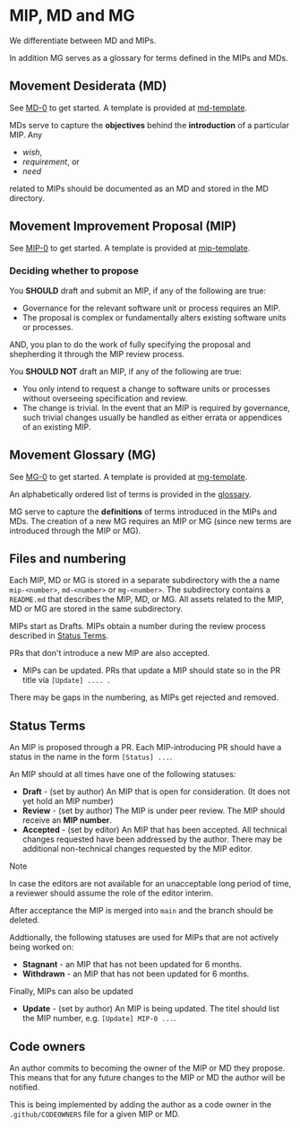 
# MIP, MD and MG

We differentiate between MD and MIPs. 

In addition MG serves as a glossary for terms defined in the MIPs and MDs.

## Movement Desiderata (MD) 

See [MD-0](./MD/md-0) to get started. A template is provided at [md-template](md-template.md).

MDs serve to capture the **objectives** behind the **introduction** of a particular MIP.
Any  
- _wish_, 
- _requirement_, or 
- _need_ 

related to MIPs should be documented as an MD and stored in the MD directory. 

## Movement Improvement Proposal (MIP)

See [MIP-0](./MIP/mip-0) to get started. A template is provided at [mip-template](mip-template.md).


### Deciding whether to propose
You **SHOULD** draft and submit an MIP, if any of the following are true:
- Governance for the relevant software unit or process requires an MIP.
- The proposal is complex or fundamentally alters existing software units or processes.

AND, you plan to do the work of fully specifying the proposal and shepherding it through the MIP review process. 

You **SHOULD NOT** draft an MIP, if any of the following are true:
- You only intend to request a change to software units or processes without overseeing specification and review.
- The change is trivial. In the event that an MIP is required by governance, such trivial changes usually be handled as either errata or appendices of an existing MIP. 

## Movement Glossary (MG)

See [MG-0](./MIP/mg-0) to get started. A template is provided at [mg-template](mg-template.md).

An alphabetically ordered list of terms is provided in the [glossary](GLOSSARY.md).

MG serve to capture the **definitions** of terms introduced in the MIPs and MDs. The creation of a new MG requires an MIP or MG (since new terms are introduced through the MIP or MG).


## Files and numbering

Each MIP, MD or MG is stored in a separate subdirectory with the a name `mip-<number>`, `md-<number>` or `mg-<number>`. The subdirectory contains a `README.md` that describes the MIP, MD, or MG. All assets related to the MIP, MD or MG are stored in the same subdirectory.

MIPs start as Drafts. MIPs obtain a number during the review process described in [Status Terms](#status-terms).  

PRs that don't introduce a new MIP are also accepted. 

- MIPs can be updated. PRs that update a MIP should state so in the PR title via `[Update] .... `. 

There may be gaps in the numbering, as MIPs get rejected and removed.


## Status Terms
An MIP is proposed through a PR. Each MIP-introducing PR should have a status in the name in the form `[Status] ...`.

An MIP should at all times have one of the following statuses:
- **Draft** - (set by author) An MIP that is open for consideration. (It does not yet hold an MIP number)
- **Review** - (set by author) The MIP is under peer review. The MIP should receive an **MIP number**.
- **Accepted** - (set by editor) An MIP that has been accepted. All technical changes requested have been addressed by the author. There may be additional non-technical changes requested by the MIP editor.

>[!Note]
> In case the editors are not available for an unacceptable long period of time, a reviewer should assume the role of the editor interim. 

After acceptance the MIP is merged into `main` and the branch should be deleted.

Addtionally, the following statuses are used for MIPs that are not actively being worked on:
- **Stagnant** - an MIP that has not been updated for 6 months.
- **Withdrawn** - an MIP that has not been updated for 6 months.


Finally, MIPs can also be updated
- **Update** - (set by author) An MIP is being updated. The titel should list the MIP number, e.g. `[Update] MIP-0 ...`.


## Code owners
An author commits to becoming the owner of the MIP or MD they propose. This means that for any future changes to the MIP or MD the author will be notified. 

This is being implemented by adding the author as a code owner in the `.github/CODEOWNERS` file for a given MIP or MD.